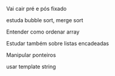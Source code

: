 Vai cair pré e pós fixado

estuda bubble sort, merge sort

Entender como ordenar array

Estudar também sobre listas encadeadas

Manipular ponteiros

usar template string

